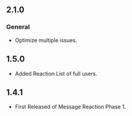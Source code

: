 ## 2.1.0

### General
* Optimize multiple issues.

## 1.5.0
* Added Reaction List of full users.

## 1.4.1

* First Released of Message Reaction Phase 1.
